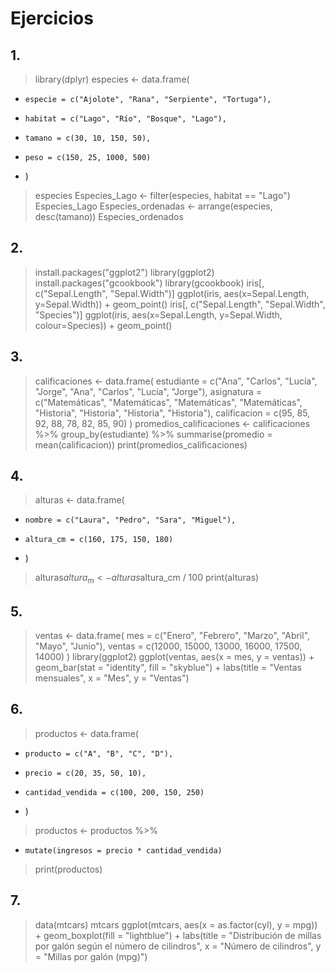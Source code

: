 # Ejercicios
## 1.
> library(dplyr)
> especies <- data.frame(
+     especie = c("Ajolote", "Rana", "Serpiente", "Tortuga"),
+     habitat = c("Lago", "Río", "Bosque", "Lago"),
+     tamano = c(30, 10, 150, 50),
+     peso = c(150, 25, 1000, 500)
+ )
> 
> especies
> Especies_Lago <- filter(especies, habitat == "Lago")
> Especies_Lago
> Especies_ordenadas <- arrange(especies, desc(tamano))
> Especies_ordenados
## 2.
> install.packages("ggplot2")
> library(ggplot2)
> install.packages("gcookbook")
> library(gcookbook)
> iris[, c("Sepal.Length", "Sepal.Width")]
> ggplot(iris, aes(x=Sepal.Length, y=Sepal.Width)) + geom_point()
> iris[, c("Sepal.Length", "Sepal.Width", "Species")]
> ggplot(iris, aes(x=Sepal.Length, y=Sepal.Width, colour=Species)) + geom_point()
## 3.
> calificaciones <- data.frame( estudiante = c("Ana", "Carlos", "Lucía", "Jorge", "Ana", "Carlos", "Lucía", "Jorge"), asignatura = c("Matemáticas", "Matemáticas", "Matemáticas", "Matemáticas", "Historia", "Historia", "Historia", "Historia"), calificacion = c(95, 85, 92, 88, 78, 82, 85, 90) )
> promedios_calificaciones <- calificaciones %>% group_by(estudiante) %>% summarise(promedio = mean(calificacion))
> print(promedios_calificaciones)
## 4. 
> alturas <- data.frame(
+     nombre = c("Laura", "Pedro", "Sara", "Miguel"),
+     altura_cm = c(160, 175, 150, 180)
+ )
> alturas$altura_m <- alturas$altura_cm / 100
> print(alturas)
## 5.
> ventas <- data.frame(
  mes = c("Enero", "Febrero", "Marzo", "Abril", "Mayo", "Junio"),
  ventas = c(12000, 15000, 13000, 16000, 17500, 14000)
)
> library(ggplot2)
> ggplot(ventas, aes(x = mes, y = ventas)) + geom_bar(stat = "identity", fill = "skyblue") + labs(title = "Ventas mensuales", x = "Mes", y = "Ventas")

## 6. 
> productos <- data.frame(
+     producto = c("A", "B", "C", "D"),
+     precio = c(20, 35, 50, 10),
+     cantidad_vendida = c(100, 200, 150, 250)
+ )
> 
> productos <- productos %>%
+     mutate(ingresos = precio * cantidad_vendida)
> print(productos)

## 7.
> data(mtcars)
> mtcars
> ggplot(mtcars, aes(x = as.factor(cyl), y = mpg)) + geom_boxplot(fill = "lightblue") + labs(title = "Distribución de millas por galón según el número de cilindros", x = "Número de cilindros", y = "Millas por galón (mpg)") 
